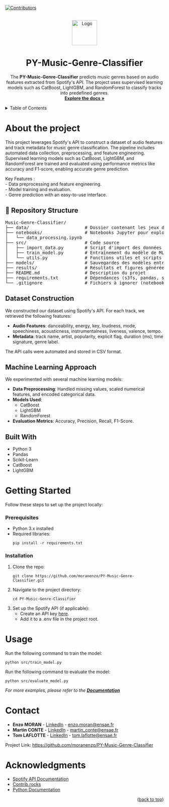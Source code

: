 <a id="readme-top"></a>

[![Contributors][contributors-shield]][contributors-url]



<!-- PROJECT LOGO -->
<br />
<div align="center">
  <a href="https://github.com/moranenzo/PY-Music-Genre-Classifier">
    <img src="images/logo.png" alt="Logo" width="80" height="80">
  </a>

<h1 align="center">PY-Music-Genre-Classifier</h3>

  <p>
    The <strong>PY-Music-Genre-Classifier</strong> predicts music genres based on audio features extracted from Spotify's API. The project uses supervised learning models such as CatBoost, LightGBM, and RandomForest to classify tracks into predefined genres.
    <br />
    <a href="https://github.com/moranenzo/PY-Music-Genre-Classifier"><strong>Explore the docs »</strong></a>
    <br />
  </p>
</div>



<!-- TABLE OF CONTENTS -->
<details>
  <summary>Table of Contents</summary>
  <ol>
    <li>
      <a href="#about-the-project">About The Project</a>
      <ul>
        <li><a href="#repository-structure">Repository Structure</a></li>
        <li><a href="#dataset-construction">Dataset Construction</a></li>
        <li><a href="#built-with">Built With</a></li>
      </ul>
    </li>
    <li>
      <a href="#getting-started">Getting Started</a>
      <ul>
        <li><a href="#prerequisites">Prerequisites</a></li>
        <li><a href="#installation">Installation</a></li>
      </ul>
    </li>
    <li><a href="#usage">Usage</a></li>
    <li><a href="#contact">Contact</a></li>
    <li><a href="#acknowledgments">Acknowledgments</a></li>
  </ol>
</details>



<h1 id="about-the-project">About the project</h1>

<p>
This project leverages Spotify's API to construct a dataset of audio features and track metadata for music genre classification. The pipeline includes automated data collection, preprocessing, and feature engineering. Supervised learning models such as CatBoost, LightGBM, and RandomForest are trained and evaluated using performance metrics like accuracy and F1-score, enabling accurate genre prediction.
</p>
<p> Key Features :
  <br />- Data preprocessing and feature engineering.
  <br />- Model training and evaluation.
  <br />- Genre prediction with an easy-to-use interface.
</p>


<h2 id="repository-structure">📁 Repository Structure</h2>
<pre>
Music-Genre-Classifier/
├── data/                     # Dossier contenant les jeux de données (si possible, exclure les fichiers lourds du repo)
├── notebooks/                # Notebooks Jupyter pour exploration et visualisation
│   └── data_processing.ipynb
├── src/                      # Code source
│   ├── import_data.py        # Script d'import des données via l'API Spotify
│   ├── train_model.py        # Entraînement du modèle de ML
│   └── utils.py              # Fonctions utiles et scripts partagés
├── models/                   # Sauvegardes des modèles entraînés (si pertinent)
├── results/                  # Résultats et figures générées
├── README.md                 # Description du projet
├── requirements.txt          # Dépendances (s3fs, pandas, sklearn, etc.)
└── .gitignore                # Fichiers à ignorer (notebooks, modèles, données brutes)
</pre>


<h2 id="dataset-construction">Dataset Construction</h2>
<p>We constructed our dataset using Spotify's API. For each track, we retrieved the following features:</p>
<ul>
  <li><strong>Audio Features</strong>: danceability, energy, key, loudness, mode, speechiness, acousticness, instrumentalness, liveness, valence, tempo.</li>
  <li><strong>Metadata</strong>: track name, artist, popularity, explicit flag, duration (ms), time signature, genre label.</li>
</ul>
<p>The API calls were automated and stored in CSV format.</p>


<h2 id="machine-learning-approach">Machine Learning Approach</h2>
<p>We experimented with several machine learning models:</p>
<ul>
  <li><strong>Data Preprocessing</strong>: Handled missing values, scaled numerical features, and encoded categorical data.</li>
  <li><strong>Models Used</strong>:
    <ul>
      <li>CatBoost</li>
      <li>LightGBM</li>
      <li>RandomForest</li>
    </ul>
  </li>
  <li><strong>Evaluation Metrics</strong>: Accuracy, Precision, Recall, F1-Score.</li>
</ul>


<h2 id="built-with">Built With</h2>
<ul>
  <li>Python 3</li>
  <li>Pandas</li>
  <li>Scikit-Learn</li>
  <li>CatBoost</li>
  <li>LightGBM</li>
</ul>



<h1 id="getting-started">Getting Started</h1>
<p>Follow these steps to set up the project locally:</p>

<h3 id="prerequisites">Prerequisites</h3>
<ul>
  <li>Python 3.x installed</li>
  <li>Required libraries:
    <pre><code>pip install -r requirements.txt</code></pre>
  </li>
</ul>


<h3 id="installation">Installation</h3>
<ol>
  <li>Clone the repo:
    <pre><code>git clone https://github.com/moranenzo/PY-Music-Genre-Classifier.git</code></pre>
  </li>
  <li>Navigate to the project directory:
    <pre><code>cd PY-Music-Genre-Classifier</code></pre>
  </li>
  <li>Set up the Spotify API (if applicable):
    <ul>
      <li>Create an API key <a href="https://developer.spotify.com/" target="_blank">here</a>.</li>
      <li>Add it to a .env file in the project root.</li>
    </ul>
  </li>
</ol>


<h1 id="usage">Usage</h1>
<p>Run the following command to train the model:</p>
<pre><code>python src/train_model.py</code></pre>

<p>Run the following command to evaluate the model:</p>
<pre><code>python src/evaluate_model.py</code></pre>

<p><em>For more examples, please refer to the <strong><a href="https://github.com/moranenzo/PY-Music-Genre-Classifier/docs" target="_blank">Documentation</a></strong></em></p>



<h1 id"contact">Contact</h1>
<ul>
  <li><strong>Enzo MORAN</strong> - <a href="https://www.linkedin.com/in/moranenzo/" target="_blank">LinkedIn</a> - <a href="mailto:enzo.moran@ensae.fr">enzo.moran@ensae.fr</a></li>
  <li><strong>Martin CONTE</strong> - <a href="https://www.linkedin.com/in/martin-conte-7a3139286/" target="_blank">LinkedIn</a> - <a href="mailto:martin_conte@ensae.fr">martin_conte@ensae.fr</a></li>
  <li><strong>Tom LAFLOTTE</strong> - <a href="https://www.linkedin.com/in/tom-laflotte-19a351293/" target="_blank">LinkedIn</a> - <a href="mailto:tom.laflotte@ensae.fr">tom.laflotte@ensae.fr</a></li>
</ul>

<p>Project Link: <a href="https://github.com/moranenzo/PY-Music-Genre-Classifier" target="_blank">https://github.com/moranenzo/PY-Music-Genre-Classifier</a></p>



<h1 id="acknowledgments">Acknowledgments</h1>
<ul>
  <li><a href="https://developer.spotify.com/documentation/web-api/" target="_blank">Spotify API Documentation</a></li>
  <li><a href="https://contrib.rocks" target="_blank">Contrib.rocks</a></li>
  <li><a href="https://docs.python.org/3/" target="_blank">Python Documentation</a></li>
</ul>


<p align="right">(<a href="#readme-top">back to top</a>)</p>



<!-- MARKDOWN LINKS & IMAGES -->
<!-- https://www.markdownguide.org/basic-syntax/#reference-style-links -->
[contributors-shield]: https://img.shields.io/github/contributors/moranenzo/PY-Music-Genre-Classifier.svg?style=for-the-badge
[contributors-url]: https://github.com/moranenzo/PY-Music-Genre-Classifier/graphs/contributors
[product-screenshot]: images/screenshot.png
